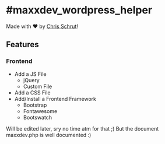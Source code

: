 #maxxdev_wordpress_helper
=====================
Made with :heart: by [Chris Schrut](https://twitter.com/chrisschrut)!

## Features
### Frontend
- Add a JS File
  - jQuery
  - Custom File
- Add a CSS File
- Add/Install a Frontend Framework
  - Bootstrap
  - Fontawesome
  - Bootswatch



Will be edited later, sry no time atm for that ;)
But the document maxxdev.php is well documented :)
